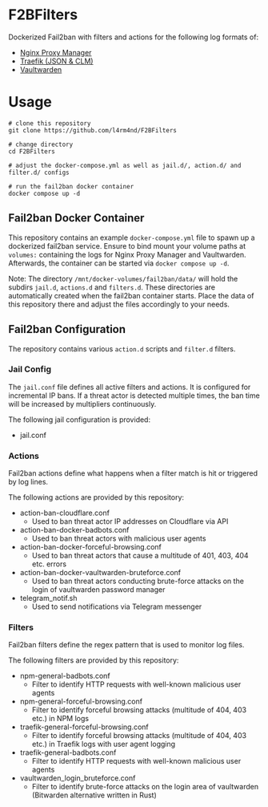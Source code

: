 # F2BFilters
Dockerized Fail2ban with filters and actions for the following log formats of:

- [Nginx Proxy Manager](https://github.com/NginxProxyManager/nginx-proxy-manager)
- [Traefik (JSON & CLM)](https://github.com/traefik/traefik)
- [Vaultwarden](https://github.com/dani-garcia/vaultwarden)

# Usage

````
# clone this repository
git clone https://github.com/l4rm4nd/F2BFilters

# change directory
cd F2BFilters

# adjust the docker-compose.yml as well as jail.d/, action.d/ and filter.d/ configs

# run the fail2ban docker container
docker compose up -d
````

## Fail2ban Docker Container

This repository contains an example `docker-compose.yml` file to spawn up a dockerized fail2ban service. Ensure to bind mount your volume paths at `volumes:` containing the logs for Nginx Proxy Manager and Vaultwarden. Afterwards, the container can be started via `docker compose up -d`.

Note: The directory `/mnt/docker-volumes/fail2ban/data/` will hold the subdirs `jail.d`, `actions.d` and `filters.d`. These directories are automatically created when the fail2ban container starts. Place the data of this repository there and adjust the files accordingly to your needs.

## Fail2ban Configuration

The repository contains various `action.d` scripts and `filter.d` filters.

### Jail Config

The `jail.conf` file defines all active filters and actions. It is configured for incremental IP bans. If a threat actor is detected multiple times, the ban time will be increased by multipliers continuously.

The following jail configuration is provided:

- jail.conf


### Actions

Fail2ban actions define what happens when a filter match is hit or triggered by log lines.

The following actions are provided by this repository:

- action-ban-cloudflare.conf
  - Used to ban threat actor IP addresses on Cloudflare via API
- action-ban-docker-badbots.conf
  - Used to ban threat actors with malicious user agents
- action-ban-docker-forceful-browsing.conf
  - Used to ban threat actors that cause a multitude of 401, 403, 404 etc. errors
- action-ban-docker-vaultwarden-bruteforce.conf
  - Used to ban threat actors conducting brute-force attacks on the login of vaultwarden password manager
- telegram_notif.sh
  - Used to send notifications via Telegram messenger

### Filters

Fail2ban filters define the regex pattern that is used to monitor log files.

The following filters are provided by this repository:

- npm-general-badbots.conf
  - Filter to identify HTTP requests with well-known malicious user agents
- npm-general-forceful-browsing.conf
  - Filter to identify forceful browsing attacks (multitude of 404, 403 etc.) in NPM logs
- traefik-general-forceful-browsing.conf
  - Filter to identify forceful browsing attacks (multitude of 404, 403 etc.) in Traefik logs with user agent logging
- traefik-general-badbots.conf
  - Filter to identify HTTP requests with well-known malicious user agents
- vaultwarden_login_bruteforce.conf
  - Filter to identify brute-force attacks on the login area of vaultwarden (Bitwarden alternative written in Rust)
